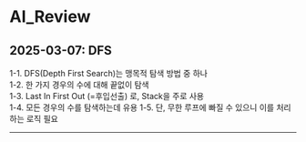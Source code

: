 # AI_Review

## 2025-03-07: DFS ##  
1-1. DFS(Depth First Search)는 맹목적 탐색 방법 중 하나  
1-2. 한 가지 경우의 수에 대해 끝없이 탐색  
1-3. Last In First Out (=후입선출) 로, Stack을 주로 사용  
1-4. 모든 경우의 수를 탐색하는데 유용
1-5. 단, 무한 루프에 빠질 수 있으니 이를 처리하는 로직 필요

----

